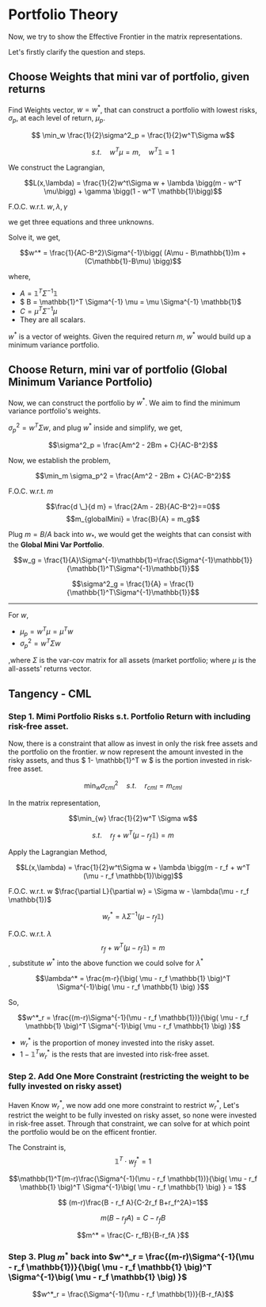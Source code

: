 # Portfolio Theory

Now, we try to show the Effective Frontier in the matrix representations.

Let's firstly clarify the question and steps.

## Choose Weights that mini var of portfolio, given returns
Find Weights vector, $w = w^*$, that can construct a portfolio with lowest risks, $\sigma_p$, at each level of return, $\mu_p$. 

$$ \min_w \frac{1}{2}\sigma^2_p = \frac{1}{2}w^T\Sigma w$$


$$s.t.\quad w^T \mu = m, \quad w^T\mathbb{1} = 1$$

We construct the Lagrangian,

$$L(x,\lambda) = \frac{1}{2}w^t\Sigma w + \lambda \bigg(m - w^T \mu\bigg) + \gamma \bigg(1 - w^T \mathbb{1}\bigg)$$

F.O.C. w.r.t. $w, \lambda, \gamma$

we get three equations and three unknowns.

Solve it, we get,

$$w^* = \frac{1}{AC-B^2}\Sigma^{-1}\bigg( (A\mu - B\mathbb{1})m + (C\mathbb{1}-B\mu) \bigg)$$

where, 
- $A = \mathbb{1}^T \Sigma^{-1} \mathbb{1}$
- $ B = \mathbb{1}^T \Sigma^{-1} \mu = \mu \Sigma^{-1} \mathbb{1}$
- $C = \mu^T \Sigma^{-1} \mu$
- They are all scalars.

$w^*$ is a vector of weights. Given the required return $m$, $w^*$ would build up a minimum variance portfolio.

## Choose Return, mini var of portfolio (Global Minimum Variance Portfolio)

Now, we can construct the portfolio by $w^*$. We aim to find the minimum variance portfolio's weights.


$\sigma^2_p = w^T \Sigma w$, and plug $w^*$ inside and simplify, we get,

$$\sigma^2_p = \frac{Am^2 - 2Bm + C}{AC-B^2}$$

Now, we establish the problem,

$$\min_m \sigma_p^2 = \frac{Am^2 - 2Bm + C}{AC-B^2}$$

F.O.C. w.r.t. $m$

$$\frac{d \_}{d m} = \frac{2Am - 2B}{AC-B^2}==0$$
$$m_{globalMini} = \frac{B}{A} = m_g$$

Plug $m = B/A$ back into $w_*$, we would get the weights that can consist with the **Global Mini Var Portfolio**.

$$w_g = \frac{1}{A}\Sigma^{-1}\mathbb{1}=\frac{\Sigma^{-1}\mathbb{1}}{\mathbb{1}^T\Sigma^{-1}\mathbb{1}}$$

$$\sigma^2_g = \frac{1}{A} = \frac{1}{\mathbb{1}^T\Sigma^{-1}\mathbb{1}}$$

-------
For $w$, 
- $\mu_p = w^T \mu = \mu^T w$
- $\sigma^2_p = w^T\Sigma w$

,where $\Sigma$ is the var-cov matrix for all assets (market portfolio; where $\mu$ is the all-assets' returns vector.

## Tangency - CML
### Step 1. Mimi Portfolio Risks s.t. Portfolio Return with including risk-free asset.

Now, there is a constraint that allow as invest in only the risk free assets and the portfolio on the frontier.
$w$ now represent the amount invested in the risky assets, and thus $ 1- \mathbb{1}^T w $ is the portion invested in risk-free asset.

$$\min_{w} \sigma^2_{cml} \quad s.t. \quad r_{cml} = m_{cml}$$

In the matrix representation,

$$\min_{w} \frac{1}{2}w^T \Sigma w$$

$$s.t.\quad  r_f + w^T (\mu - r_f \mathbb{1}) = m$$

Apply the Lagrangian Method,

$$L(x,\lambda) = \frac{1}{2}w^t\Sigma w + \lambda \bigg(m - r_f + w^T (\mu - r_f \mathbb{1})\bigg)$$

F.O.C.  w.r.t. w
$\frac{\partial L}{\partial w} = \Sigma w - \lambda(\mu - r_f \mathbb{1})$

$$w^*_r = \lambda \Sigma^{-1} (\mu - r_f \mathbb{1})$$


F.O.C. w.r.t. $\lambda$
$$r_f + w^T (\mu - r_f \mathbb{1}) = m$$
, substitute $w^*$ into the above function we could solve for $\lambda^*$

$$\lambda^* = \frac{m-r}{\big( \mu - r_f \mathbb{1} \big)^T \Sigma^{-1}\big( \mu - r_f \mathbb{1} \big) }$$

So,

$$w^*_r = \frac{(m-r)\Sigma^{-1}(\mu - r_f \mathbb{1})}{\big( \mu - r_f \mathbb{1} \big)^T \Sigma^{-1}\big( \mu - r_f \mathbb{1} \big) }$$

- $w^*_r$ is the proportion of money invested into the risky asset.
- $1 - \mathbb{1}^Tw^*_r$ is the rests that are invested into risk-free asset.

### Step 2. Add One More Constraint (restricting the weight to be fully invested on risky asset)

Haven Know $w_r^*$, we now add one more constraint to restrict $w_r^*$,
Let's restrict the weight to be fully invested on risky asset, so none were invested in risk-free asset. Through that constraint, we can solve for at which point the portfolio would be on the efficent frontier.

The Constraint is,
$$\mathbb{1}^T \cdot w_f^* = 1$$


$$\mathbb{1}^T(m-r)\frac{\Sigma^{-1}(\mu - r_f \mathbb{1})}{\big( \mu - r_f \mathbb{1} \big)^T \Sigma^{-1}\big( \mu - r_f \mathbb{1} \big) } = 1$$

$$  (m-r)\frac{B - r_f A}{C-2r_f B+r_f^2A}=1$$

$$m(B-r_f A) = C- r_fB$$

$$m^* = \frac{C- r_fB}{B-r_fA }$$

### Step 3. Plug $m^*$ back into $w^*_r = \frac{(m-r)\Sigma^{-1}(\mu - r_f \mathbb{1})}{\big( \mu - r_f \mathbb{1} \big)^T \Sigma^{-1}\big( \mu - r_f \mathbb{1} \big) }$

$$w^*_r = \frac{\Sigma^{-1}(\mu - r_f \mathbb{1})}{B-r_fA}$$





